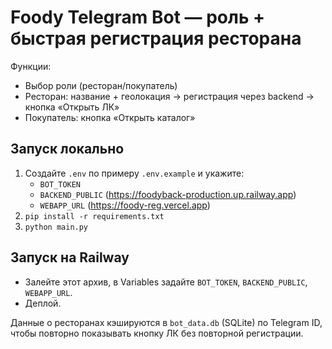 # Foody Telegram Bot — роль + быстрая регистрация ресторана

Функции:
- Выбор роли (ресторан/покупатель)
- Ресторан: название + геолокация → регистрация через backend → кнопка «Открыть ЛК»
- Покупатель: кнопка «Открыть каталог»

## Запуск локально
1) Создайте `.env` по примеру `.env.example` и укажите:
   - `BOT_TOKEN`
   - `BACKEND_PUBLIC` (https://foodyback-production.up.railway.app)
   - `WEBAPP_URL` (https://foody-reg.vercel.app)
2) `pip install -r requirements.txt`
3) `python main.py`

## Запуск на Railway
- Залейте этот архив, в Variables задайте `BOT_TOKEN`, `BACKEND_PUBLIC`, `WEBAPP_URL`.
- Деплой.

Данные о ресторанах кэшируются в `bot_data.db` (SQLite) по Telegram ID, чтобы повторно показывать кнопку ЛК без повторной регистрации.
